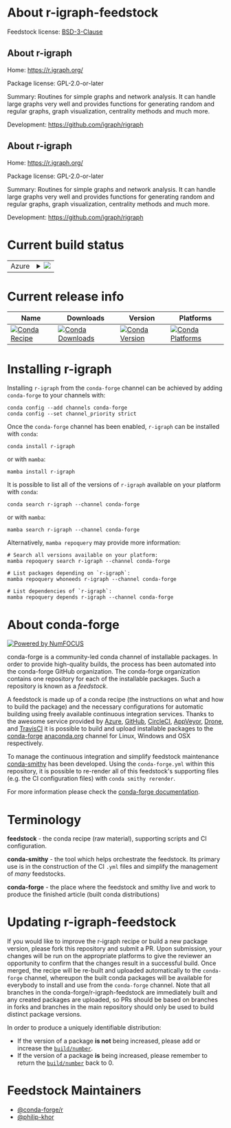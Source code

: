 About r-igraph-feedstock
========================

Feedstock license: [BSD-3-Clause](https://github.com/conda-forge/r-igraph-feedstock/blob/main/LICENSE.txt)


About r-igraph
--------------

Home: https://r.igraph.org/

Package license: GPL-2.0-or-later

Summary: Routines for simple graphs and network analysis. It can handle large graphs very well and provides functions for generating random and regular graphs, graph visualization, centrality methods and much more.

Development: https://github.com/igraph/rigraph

About r-igraph
--------------

Home: https://r.igraph.org/

Package license: GPL-2.0-or-later

Summary: Routines for simple graphs and network analysis. It can handle large graphs very well and provides functions for generating random and regular graphs, graph visualization, centrality methods and much more.

Development: https://github.com/igraph/rigraph

Current build status
====================


<table>
    
  <tr>
    <td>Azure</td>
    <td>
      <details>
        <summary>
          <a href="https://dev.azure.com/conda-forge/feedstock-builds/_build/latest?definitionId=1254&branchName=main">
            <img src="https://dev.azure.com/conda-forge/feedstock-builds/_apis/build/status/r-igraph-feedstock?branchName=main">
          </a>
        </summary>
        <table>
          <thead><tr><th>Variant</th><th>Status</th></tr></thead>
          <tbody><tr>
              <td>linux_64_r_base4.2</td>
              <td>
                <a href="https://dev.azure.com/conda-forge/feedstock-builds/_build/latest?definitionId=1254&branchName=main">
                  <img src="https://dev.azure.com/conda-forge/feedstock-builds/_apis/build/status/r-igraph-feedstock?branchName=main&jobName=linux&configuration=linux%20linux_64_r_base4.2" alt="variant">
                </a>
              </td>
            </tr><tr>
              <td>linux_64_r_base4.3</td>
              <td>
                <a href="https://dev.azure.com/conda-forge/feedstock-builds/_build/latest?definitionId=1254&branchName=main">
                  <img src="https://dev.azure.com/conda-forge/feedstock-builds/_apis/build/status/r-igraph-feedstock?branchName=main&jobName=linux&configuration=linux%20linux_64_r_base4.3" alt="variant">
                </a>
              </td>
            </tr><tr>
              <td>linux_aarch64_r_base4.2</td>
              <td>
                <a href="https://dev.azure.com/conda-forge/feedstock-builds/_build/latest?definitionId=1254&branchName=main">
                  <img src="https://dev.azure.com/conda-forge/feedstock-builds/_apis/build/status/r-igraph-feedstock?branchName=main&jobName=linux&configuration=linux%20linux_aarch64_r_base4.2" alt="variant">
                </a>
              </td>
            </tr><tr>
              <td>linux_aarch64_r_base4.3</td>
              <td>
                <a href="https://dev.azure.com/conda-forge/feedstock-builds/_build/latest?definitionId=1254&branchName=main">
                  <img src="https://dev.azure.com/conda-forge/feedstock-builds/_apis/build/status/r-igraph-feedstock?branchName=main&jobName=linux&configuration=linux%20linux_aarch64_r_base4.3" alt="variant">
                </a>
              </td>
            </tr><tr>
              <td>linux_ppc64le_r_base4.2</td>
              <td>
                <a href="https://dev.azure.com/conda-forge/feedstock-builds/_build/latest?definitionId=1254&branchName=main">
                  <img src="https://dev.azure.com/conda-forge/feedstock-builds/_apis/build/status/r-igraph-feedstock?branchName=main&jobName=linux&configuration=linux%20linux_ppc64le_r_base4.2" alt="variant">
                </a>
              </td>
            </tr><tr>
              <td>linux_ppc64le_r_base4.3</td>
              <td>
                <a href="https://dev.azure.com/conda-forge/feedstock-builds/_build/latest?definitionId=1254&branchName=main">
                  <img src="https://dev.azure.com/conda-forge/feedstock-builds/_apis/build/status/r-igraph-feedstock?branchName=main&jobName=linux&configuration=linux%20linux_ppc64le_r_base4.3" alt="variant">
                </a>
              </td>
            </tr><tr>
              <td>osx_64_r_base4.2</td>
              <td>
                <a href="https://dev.azure.com/conda-forge/feedstock-builds/_build/latest?definitionId=1254&branchName=main">
                  <img src="https://dev.azure.com/conda-forge/feedstock-builds/_apis/build/status/r-igraph-feedstock?branchName=main&jobName=osx&configuration=osx%20osx_64_r_base4.2" alt="variant">
                </a>
              </td>
            </tr><tr>
              <td>osx_64_r_base4.3</td>
              <td>
                <a href="https://dev.azure.com/conda-forge/feedstock-builds/_build/latest?definitionId=1254&branchName=main">
                  <img src="https://dev.azure.com/conda-forge/feedstock-builds/_apis/build/status/r-igraph-feedstock?branchName=main&jobName=osx&configuration=osx%20osx_64_r_base4.3" alt="variant">
                </a>
              </td>
            </tr><tr>
              <td>osx_arm64_r_base4.2</td>
              <td>
                <a href="https://dev.azure.com/conda-forge/feedstock-builds/_build/latest?definitionId=1254&branchName=main">
                  <img src="https://dev.azure.com/conda-forge/feedstock-builds/_apis/build/status/r-igraph-feedstock?branchName=main&jobName=osx&configuration=osx%20osx_arm64_r_base4.2" alt="variant">
                </a>
              </td>
            </tr><tr>
              <td>osx_arm64_r_base4.3</td>
              <td>
                <a href="https://dev.azure.com/conda-forge/feedstock-builds/_build/latest?definitionId=1254&branchName=main">
                  <img src="https://dev.azure.com/conda-forge/feedstock-builds/_apis/build/status/r-igraph-feedstock?branchName=main&jobName=osx&configuration=osx%20osx_arm64_r_base4.3" alt="variant">
                </a>
              </td>
            </tr><tr>
              <td>win_64</td>
              <td>
                <a href="https://dev.azure.com/conda-forge/feedstock-builds/_build/latest?definitionId=1254&branchName=main">
                  <img src="https://dev.azure.com/conda-forge/feedstock-builds/_apis/build/status/r-igraph-feedstock?branchName=main&jobName=win&configuration=win%20win_64_" alt="variant">
                </a>
              </td>
            </tr>
          </tbody>
        </table>
      </details>
    </td>
  </tr>
</table>

Current release info
====================

| Name | Downloads | Version | Platforms |
| --- | --- | --- | --- |
| [![Conda Recipe](https://img.shields.io/badge/recipe-r--igraph-green.svg)](https://anaconda.org/conda-forge/r-igraph) | [![Conda Downloads](https://img.shields.io/conda/dn/conda-forge/r-igraph.svg)](https://anaconda.org/conda-forge/r-igraph) | [![Conda Version](https://img.shields.io/conda/vn/conda-forge/r-igraph.svg)](https://anaconda.org/conda-forge/r-igraph) | [![Conda Platforms](https://img.shields.io/conda/pn/conda-forge/r-igraph.svg)](https://anaconda.org/conda-forge/r-igraph) |

Installing r-igraph
===================

Installing `r-igraph` from the `conda-forge` channel can be achieved by adding `conda-forge` to your channels with:

```
conda config --add channels conda-forge
conda config --set channel_priority strict
```

Once the `conda-forge` channel has been enabled, `r-igraph` can be installed with `conda`:

```
conda install r-igraph
```

or with `mamba`:

```
mamba install r-igraph
```

It is possible to list all of the versions of `r-igraph` available on your platform with `conda`:

```
conda search r-igraph --channel conda-forge
```

or with `mamba`:

```
mamba search r-igraph --channel conda-forge
```

Alternatively, `mamba repoquery` may provide more information:

```
# Search all versions available on your platform:
mamba repoquery search r-igraph --channel conda-forge

# List packages depending on `r-igraph`:
mamba repoquery whoneeds r-igraph --channel conda-forge

# List dependencies of `r-igraph`:
mamba repoquery depends r-igraph --channel conda-forge
```


About conda-forge
=================

[![Powered by
NumFOCUS](https://img.shields.io/badge/powered%20by-NumFOCUS-orange.svg?style=flat&colorA=E1523D&colorB=007D8A)](https://numfocus.org)

conda-forge is a community-led conda channel of installable packages.
In order to provide high-quality builds, the process has been automated into the
conda-forge GitHub organization. The conda-forge organization contains one repository
for each of the installable packages. Such a repository is known as a *feedstock*.

A feedstock is made up of a conda recipe (the instructions on what and how to build
the package) and the necessary configurations for automatic building using freely
available continuous integration services. Thanks to the awesome service provided by
[Azure](https://azure.microsoft.com/en-us/services/devops/), [GitHub](https://github.com/),
[CircleCI](https://circleci.com/), [AppVeyor](https://www.appveyor.com/),
[Drone](https://cloud.drone.io/welcome), and [TravisCI](https://travis-ci.com/)
it is possible to build and upload installable packages to the
[conda-forge](https://anaconda.org/conda-forge) [anaconda.org](https://anaconda.org/)
channel for Linux, Windows and OSX respectively.

To manage the continuous integration and simplify feedstock maintenance
[conda-smithy](https://github.com/conda-forge/conda-smithy) has been developed.
Using the ``conda-forge.yml`` within this repository, it is possible to re-render all of
this feedstock's supporting files (e.g. the CI configuration files) with ``conda smithy rerender``.

For more information please check the [conda-forge documentation](https://conda-forge.org/docs/).

Terminology
===========

**feedstock** - the conda recipe (raw material), supporting scripts and CI configuration.

**conda-smithy** - the tool which helps orchestrate the feedstock.
                   Its primary use is in the construction of the CI ``.yml`` files
                   and simplify the management of *many* feedstocks.

**conda-forge** - the place where the feedstock and smithy live and work to
                  produce the finished article (built conda distributions)


Updating r-igraph-feedstock
===========================

If you would like to improve the r-igraph recipe or build a new
package version, please fork this repository and submit a PR. Upon submission,
your changes will be run on the appropriate platforms to give the reviewer an
opportunity to confirm that the changes result in a successful build. Once
merged, the recipe will be re-built and uploaded automatically to the
`conda-forge` channel, whereupon the built conda packages will be available for
everybody to install and use from the `conda-forge` channel.
Note that all branches in the conda-forge/r-igraph-feedstock are
immediately built and any created packages are uploaded, so PRs should be based
on branches in forks and branches in the main repository should only be used to
build distinct package versions.

In order to produce a uniquely identifiable distribution:
 * If the version of a package **is not** being increased, please add or increase
   the [``build/number``](https://docs.conda.io/projects/conda-build/en/latest/resources/define-metadata.html#build-number-and-string).
 * If the version of a package **is** being increased, please remember to return
   the [``build/number``](https://docs.conda.io/projects/conda-build/en/latest/resources/define-metadata.html#build-number-and-string)
   back to 0.

Feedstock Maintainers
=====================

* [@conda-forge/r](https://github.com/conda-forge/r/)
* [@philip-khor](https://github.com/philip-khor/)


<!-- dummy commit to enable rerendering -->

